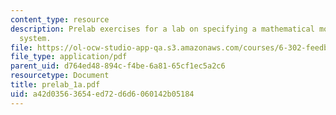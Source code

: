 ```yaml
---
content_type: resource
description: Prelab exercises for a lab on specifying a mathematical model for physical
  system.
file: https://ol-ocw-studio-app-qa.s3.amazonaws.com/courses/6-302-feedback-systems-spring-2007/a42d03563654ed72d6d6060142b05184_prelab_1a.pdf
file_type: application/pdf
parent_uid: d764ed48-894c-f4be-6a81-65cf1ec5a2c6
resourcetype: Document
title: prelab_1a.pdf
uid: a42d0356-3654-ed72-d6d6-060142b05184
---
```

